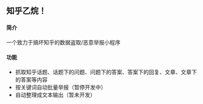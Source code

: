 ## 知乎乙烷！

#### 简介

一个致力于搞坏知乎的数据盗取/恶意举报小程序

#### 功能

- 抓取知乎话题、话题下的问题、问题下的答案、答案下的回复、文章、文章下的答案等内容
- 按关键词自动批量举报（暂停开发中）
- 自动整理成文本输出（暂未开发）